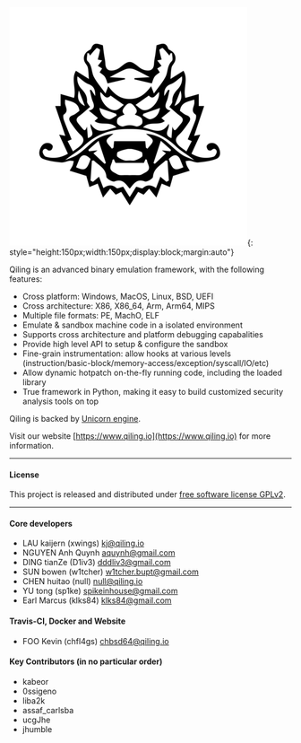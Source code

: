 ![Qiling Framework](img/qiling_small.png){: style="height:150px;width:150px;display:block;margin:auto"}

Qiling is an advanced binary emulation framework, with the following features:

- Cross platform: Windows, MacOS, Linux, BSD, UEFI
- Cross architecture: X86, X86_64, Arm, Arm64, MIPS
- Multiple file formats: PE, MachO, ELF
- Emulate & sandbox machine code in a isolated environment
- Supports cross architecture and platform debugging capabalities
- Provide high level API to setup & configure the sandbox
- Fine-grain instrumentation: allow hooks at various levels (instruction/basic-block/memory-access/exception/syscall/IO/etc)
- Allow dynamic hotpatch on-the-fly running code, including the loaded library
- True framework in Python, making it easy to build customized security analysis tools on top

Qiling is backed by [Unicorn engine](https://www.unicorn-engine.org).

Visit our website [https://www.qiling.io](https://www.qiling.io) for more information.

---

#### License

This project is released and distributed under [free software license GPLv2](https://github.com/qilingframework/qiling/blob/master/COPYING).

---

#### Core developers

- LAU kaijern (xwings) <kj@qiling.io>
- NGUYEN Anh Quynh <aquynh@gmail.com>
- DING tianZe (D1iv3) <dddliv3@gmail.com>
- SUN bowen (w1tcher) <w1tcher.bupt@gmail.com>
- CHEN huitao (null) <null@qiling.io>
- YU tong (sp1ke) <spikeinhouse@gmail.com>
- Earl Marcus (klks84) <klks84@gmail.com> 

#### Travis-CI, Docker and Website

- FOO Kevin (chfl4gs) <chbsd64@qiling.io>

#### Key Contributors (in no particular order)

- kabeor
- 0ssigeno
- liba2k
- assaf_carlsba
- ucgJhe
- jhumble
